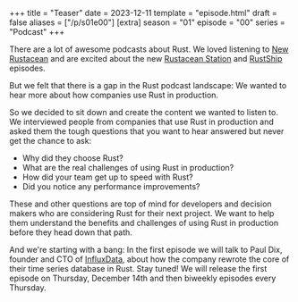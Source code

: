 +++
title = "Teaser"
date = 2023-12-11
template = "episode.html"
draft = false
aliases = ["/p/s01e00"]
[extra]
season = "01"
episode = "00"
series = "Podcast"
+++

<div><script id="letscast-player-ff3abca4" src="https://letscast.fm/podcasts/rust-in-production-82281512/episodes/rust-in-production-series-teaser/player.js?size=s"></script></div>

There are a lot of awesome podcasts about Rust.
We loved listening to [New Rustacean](https://newrustacean.com/)
and are excited about the new [Rustacean Station](https://rustacean-station.org/) and
[RustShip](https://www.marcoieni.com/2023/08/rustship-a-new-rust-podcast/) 
episodes.

But we felt that there is a gap in the Rust podcast landscape: We
wanted to hear more about how companies use Rust in production.

So we decided to sit down and create the content we wanted to listen to. We
interviewed people from companies that use Rust in production and asked them
the tough questions that you want to hear answered but never get the chance to
ask:

* Why did they choose Rust?
* What are the real challenges of using Rust in production?
* How did your team get up to speed with Rust?
* Did you notice any performance improvements?

These and other questions are top of mind for developers and decision makers
who are considering Rust for their next project. We want to help them
understand the benefits and challenges of using Rust in production before
they head down that path. 

And we're starting with a bang: In the
first episode we will talk to Paul Dix, founder and CTO of
[InfluxData](https://www.influxdata.com/), about how the company rewrote the
core of their time series database in Rust. Stay tuned! We will release the
first episode on Thursday, December 14th and then biweekly episodes every Thursday.

<!-- more -->

